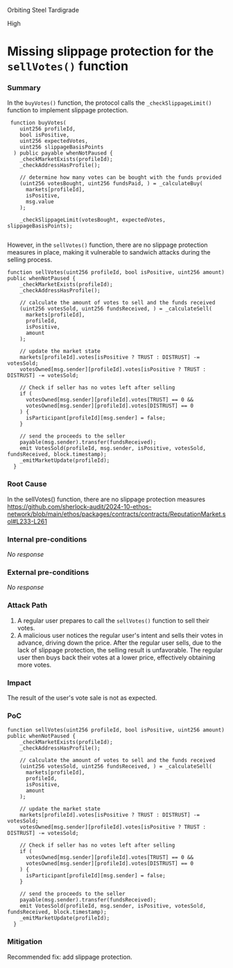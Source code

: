 Orbiting Steel Tardigrade

High

# Missing slippage protection for the `sellVotes()` function

### Summary

In the `buyVotes()` function, the protocol calls the `_checkSlippageLimit()` function to implement slippage protection. 
```solidity
 function buyVotes(
    uint256 profileId,
    bool isPositive,
    uint256 expectedVotes,
    uint256 slippageBasisPoints
  ) public payable whenNotPaused {
    _checkMarketExists(profileId);
    _checkAddressHasProfile();

    // determine how many votes can be bought with the funds provided
    (uint256 votesBought, uint256 fundsPaid, ) = _calculateBuy(
      markets[profileId],
      isPositive,
      msg.value
    );

    _checkSlippageLimit(votesBought, expectedVotes, slippageBasisPoints);


```

However, in the `sellVotes()` function, there are no slippage protection measures in place, making it vulnerable to sandwich attacks during the selling process.
```solidity
function sellVotes(uint256 profileId, bool isPositive, uint256 amount) public whenNotPaused {
    _checkMarketExists(profileId);
    _checkAddressHasProfile();

    // calculate the amount of votes to sell and the funds received
    (uint256 votesSold, uint256 fundsReceived, ) = _calculateSell(
      markets[profileId],
      profileId,
      isPositive,
      amount
    );

    // update the market state
    markets[profileId].votes[isPositive ? TRUST : DISTRUST] -= votesSold;
    votesOwned[msg.sender][profileId].votes[isPositive ? TRUST : DISTRUST] -= votesSold;

    // Check if seller has no votes left after selling
    if (
      votesOwned[msg.sender][profileId].votes[TRUST] == 0 &&
      votesOwned[msg.sender][profileId].votes[DISTRUST] == 0
    ) {
      isParticipant[profileId][msg.sender] = false;
    }

    // send the proceeds to the seller
    payable(msg.sender).transfer(fundsReceived);
    emit VotesSold(profileId, msg.sender, isPositive, votesSold, fundsReceived, block.timestamp);
    _emitMarketUpdate(profileId);
  }

```

### Root Cause

In the sellVotes() function, there are no slippage protection measures
https://github.com/sherlock-audit/2024-10-ethos-network/blob/main/ethos/packages/contracts/contracts/ReputationMarket.sol#L233-L261

### Internal pre-conditions

_No response_

### External pre-conditions

_No response_

### Attack Path

1. A regular user prepares to call the `sellVotes()` function to sell their votes.  
2. A malicious user notices the regular user's intent and sells their votes in advance, driving down the price. After the regular user sells, due to the lack of slippage protection, the selling result is unfavorable. The regular user then buys back their votes at a lower price, effectively obtaining more votes.

### Impact

The result of the user's vote sale is not as expected. 

### PoC

```solidity
function sellVotes(uint256 profileId, bool isPositive, uint256 amount) public whenNotPaused {
    _checkMarketExists(profileId);
    _checkAddressHasProfile();

    // calculate the amount of votes to sell and the funds received
    (uint256 votesSold, uint256 fundsReceived, ) = _calculateSell(
      markets[profileId],
      profileId,
      isPositive,
      amount
    );

    // update the market state
    markets[profileId].votes[isPositive ? TRUST : DISTRUST] -= votesSold;
    votesOwned[msg.sender][profileId].votes[isPositive ? TRUST : DISTRUST] -= votesSold;

    // Check if seller has no votes left after selling
    if (
      votesOwned[msg.sender][profileId].votes[TRUST] == 0 &&
      votesOwned[msg.sender][profileId].votes[DISTRUST] == 0
    ) {
      isParticipant[profileId][msg.sender] = false;
    }

    // send the proceeds to the seller
    payable(msg.sender).transfer(fundsReceived);
    emit VotesSold(profileId, msg.sender, isPositive, votesSold, fundsReceived, block.timestamp);
    _emitMarketUpdate(profileId);
  }
```

### Mitigation

Recommended fix: add slippage protection.